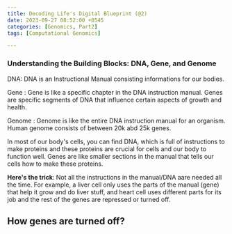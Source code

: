 ```yaml
---
title: Decoding Life's Digital Blueprint (@2)
date: 2023-09-27 08:52:00 +0545
categories: [Genomics, Part2]
tags: [Computational Genomics]

---
```

### Understanding the Building Blocks: DNA, Gene, and Genome

DNA:  DNA is an Instructional Manual consisting informations for our bodies.

Gene : Gene is like a specific chapter in the DNA instruction manual. Genes are specific segments of DNA that influence certain aspects of growth and health.

Genome : Genome is like the entire DNA instruction manual for an organism. Human genome consists of between 20k abd 25k genes.


In most of our body's cells, you can find DNA, which is full of instructions to make proteins and these proteins are crucial for cells and our body to function well. Genes are like smaller sections in the manual that tells our cells how to make these proteins.

__Here's the trick__: Not all the instructions in the manual/DNA aare needed all the time. For example, a liver cell only uses the parts of the manual (gene) that help it grow and do liver stuff, and heart cell uses different parts for its job and the rest of the  genes are repressed or turned off.

## How genes are turned off?



